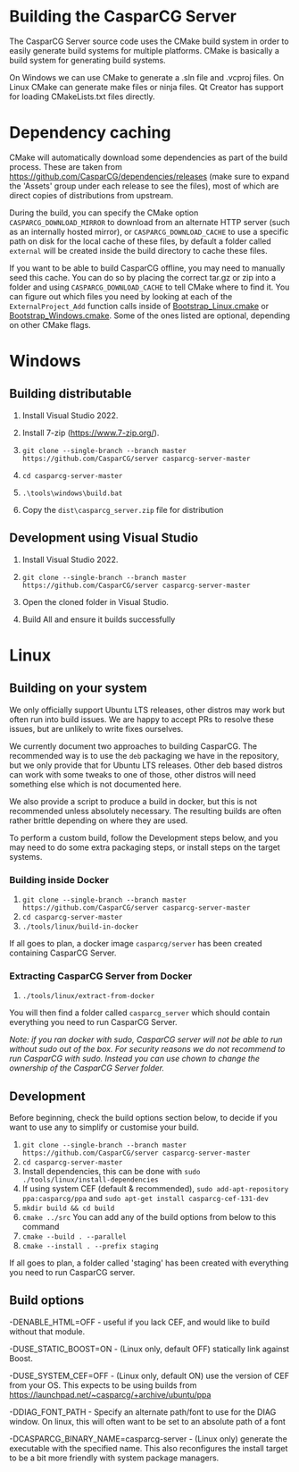 # Building the CasparCG Server

The CasparCG Server source code uses the CMake build system in order to easily
generate build systems for multiple platforms. CMake is basically a build
system for generating build systems.

On Windows we can use CMake to generate a .sln file and .vcproj files. On
Linux CMake can generate make files or ninja files. Qt Creator has support for
loading CMakeLists.txt files directly.

# Dependency caching

CMake will automatically download some dependencies as part of the build process.
These are taken from https://github.com/CasparCG/dependencies/releases (make sure to expand the 'Assets' group under each release to see the files), most of which are direct copies of distributions from upstream.

During the build, you can specify the CMake option `CASPARCG_DOWNLOAD_MIRROR` to download from an alternate HTTP server (such as an internally hosted mirror), or `CASPARCG_DOWNLOAD_CACHE` to use a specific path on disk for the local cache of these files, by default a folder called `external` will be created inside the build directory to cache these files.

If you want to be able to build CasparCG offline, you may need to manually seed this cache. You can do so by placing the correct tar.gz or zip into a folder and using `CASPARCG_DOWNLOAD_CACHE` to tell CMake where to find it.
You can figure out which files you need by looking at each of the `ExternalProject_Add` function calls inside of [Bootstrap_Linux.cmake](./src/CMakeModules/Bootstrap_Linux.cmake) or [Bootstrap_Windows.cmake](./src/CMakeModules/Bootstrap_Windows.cmake). Some of the ones listed are optional, depending on other CMake flags.

# Windows

## Building distributable

1. Install Visual Studio 2022.

2. Install 7-zip (https://www.7-zip.org/).

3. `git clone --single-branch --branch master https://github.com/CasparCG/server casparcg-server-master`

4. `cd casparcg-server-master`

5. `.\tools\windows\build.bat`

6. Copy the `dist\casparcg_server.zip` file for distribution

## Development using Visual Studio

1. Install Visual Studio 2022.

2. `git clone --single-branch --branch master https://github.com/CasparCG/server casparcg-server-master`

3. Open the cloned folder in Visual Studio.

4. Build All and ensure it builds successfully

# Linux

## Building on your system

We only officially support Ubuntu LTS releases, other distros may work but often run into build issues. We are happy to accept PRs to resolve these issues, but are unlikely to write fixes ourselves.

We currently document two approaches to building CasparCG. The recommended way is to use the `deb` packaging we have in the repository, but we only provide that for Ubuntu LTS releases.
Other deb based distros can work with some tweaks to one of those, other distros will need something else which is not documented here.

We also provide a script to produce a build in docker, but this is not recommended unless absolutely necessary. The resulting builds are often rather brittle depending on where they are used.

To perform a custom build, follow the Development steps below, and you may need to do some extra packaging steps, or install steps on the target systems.

### Building inside Docker

1. `git clone --single-branch --branch master https://github.com/CasparCG/server casparcg-server-master`
2. `cd casparcg-server-master`
3. `./tools/linux/build-in-docker`

If all goes to plan, a docker image `casparcg/server` has been created containing CasparCG Server.

### Extracting CasparCG Server from Docker

1. `./tools/linux/extract-from-docker`

You will then find a folder called `casparcg_server` which should contain everything you need to run CasparCG Server.

_Note: if you ran docker with sudo, CasparCG server will not be able to run without sudo out of the box. For security reasons we do not recommend to run CasparCG with sudo. Instead you can use chown to change the ownership of the CasparCG Server folder._

## Development

Before beginning, check the build options section below, to decide if you want to use any to simplify or customise your build.

1. `git clone --single-branch --branch master https://github.com/CasparCG/server casparcg-server-master`
2. `cd casparcg-server-master`
3. Install dependencies, this can be done with `sudo ./tools/linux/install-dependencies`
4. If using system CEF (default & recommended), `sudo add-apt-repository ppa:casparcg/ppa` and `sudo apt-get install casparcg-cef-131-dev`
5. `mkdir build && cd build`
6. `cmake ../src` You can add any of the build options from below to this command
7. `cmake --build . --parallel`
8. `cmake --install . --prefix staging`

If all goes to plan, a folder called 'staging' has been created with everything you need to run CasparCG server.

## Build options

-DENABLE_HTML=OFF - useful if you lack CEF, and would like to build without that module.

-DUSE_STATIC_BOOST=ON - (Linux only, default OFF) statically link against Boost.

-DUSE_SYSTEM_CEF=OFF - (Linux only, default ON) use the version of CEF from your OS. This expects to be using builds from https://launchpad.net/~casparcg/+archive/ubuntu/ppa

-DDIAG_FONT_PATH - Specify an alternate path/font to use for the DIAG window. On linux, this will often want to be set to an absolute path of a font

-DCASPARCG_BINARY_NAME=casparcg-server - (Linux only) generate the executable with the specified name. This also reconfigures the install target to be a bit more friendly with system package managers.
